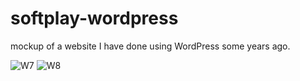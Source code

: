 # softplay-wordpress
mockup of a website I have done using WordPress some years ago.

![W7](https://github.com/gabrieliusjan/softplay-wordpress/assets/144029939/bc33d9bd-6c42-4430-96c7-82dcdd3cfd58)
![W8](https://github.com/gabrieliusjan/softplay-wordpress/assets/144029939/73490f7d-ec84-4cfb-be5b-7533f4537759)
